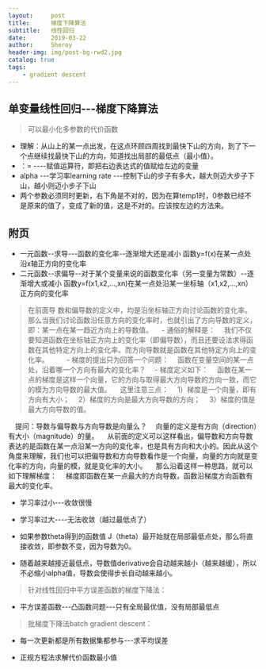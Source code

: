 ```yaml
---
layout:     post
title:      梯度下降算法
subtitle:   线性回归
date:       2019-03-22
author:     Sheroy
header-img: img/post-bg-rwd2.jpg
catalog: true
tags:
    - gradient descent
---
```



## 单变量线性回归---梯度下降算法 ## 

> 可以最小化多参数的代价函数


- 理解：从山上的某一点出发，在这点环顾四周找到最快下山的方向，到了下一个点继续找最快下山的方向，知道找出局部的最低点（最小值）。
- ：=    ----赋值运算符，即把右边表达式的值赋给左边的变量
- alpha ---学习率learning rate ---控制下山的步子有多大，越大则迈大步子下山，越小则迈小步子下山
-  两个参数必须同时更新，右下角是不对的，因为在算temp1时，0参数已经不是原来的值了，变成了新的值，这是不对的。应该按左边的方法来。



## 附页 ##
- 一元函数--求导---函数的变化率--逐渐增大还是减小 函数y=f(x)在某一点处沿x轴正方向的变化率
- 二元函数--求偏导--对于某个变量来说的函数变化率（另一变量为常数）--逐渐增大或减小 函数y=f(x1,x2,…,xn)在某一点处沿某一坐标轴（x1,x2,…,xn）正方向的变化率

> 在前面导 数和偏导数的定义中，均是沿坐标轴正方向讨论函数的变化率。那么当我们讨论函数沿任意方向的变化率时，也就引出了方向导数的定义，即：某一点在某一趋近方向上的导数值。 
　- 通俗的解释是： 
　我们不仅要知道函数在坐标轴正方向上的变化率（即偏导数），而且还要设法求得函数在其他特定方向上的变化率。而方向导数就是函数在其他特定方向上的变化率。 
　
　- 梯度的提出只为回答一个问题： 
　函数在变量空间的某一点处，沿着哪一个方向有最大的变化率？ 
　- 梯度定义如下： 
　函数在某一点的梯度是这样一个向量，它的方向与取得最大方向导数的方向一致，而它的模为方向导数的最大值。 
　这里注意三点： 
　1）梯度是一个向量，即有方向有大小； 
　2）梯度的方向是最大方向导数的方向； 
　3）梯度的值是最大方向导数的值。 

　提问：导数与偏导数与方向导数是向量么？ 
　向量的定义是有方向（direction）有大小（magnitude）的量。 
　从前面的定义可以这样看出，偏导数和方向导数表达的是函数在某一点沿某一方向的变化率，也是具有方向和大小的。因此从这个角度来理解，我们也可以把偏导数和方向导数看作是一个向量，向量的方向就是变化率的方向，向量的模，就是变化率的大小。 
　那么沿着这样一种思路，就可以如下理解梯度： 
　梯度即函数在某一点最大的方向导数，函数沿梯度方向函数有最大的变化率。 



- 学习率过小---收敛很慢
- 学习率过大----无法收敛（越过最低点了）
- 如果参数theta得到的函数值 J（theta）最开始就在局部最低点处，那么将直接收敛，即参数不变，因为导数为0。

- 随着越来越接近最低点，导数值derivative会自动越来越小（越来越缓），所以不必缩小alpha值，导数会使得步长自动越来越小。

> 针对线性回归中平方误差函数的梯度下降法：

- 平方误差函数---凸函数问题---只有全局最优值，没有局部最低点

> 批梯度下降法batch gradient descent：

- 每一次更新都是所有数据集都参与---求平均误差

- 正规方程法求解代价函数最小值









